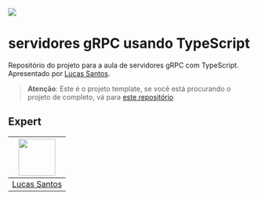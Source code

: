 <img src="https://storage.googleapis.com/golden-wind/experts-club/capa-github.svg" />

# servidores gRPC usando TypeScript

Repositório do projeto para a aula de servidores gRPC com TypeScript. Apresentado por [Lucas Santos][1].

> __Atenção__: Este é o projeto template, se você está procurando o projeto de completo, vá para [este repositório](https://github.com/rocketseat-experts-club/grpc-server-typescript)

## Expert

| [<img src="https://github.com/khaosdoctor.png" width="75px;"/>][1] |
| :-: |
|[Lucas Santos][1]|

[1]: https://lsantos.dev
